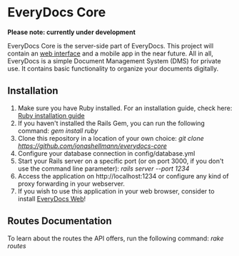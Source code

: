 # EveryDocs Core

**Please note: currently under development**

EveryDocs Core is the server-side part of EveryDocs. This project will contain an [web interface](https://github.com/jonashellmann/everydocs-web/) and a mobile app in the near future. All in all, EveryDocs is a simple Document Management System (DMS) for private use. It contains basic functionality to organize your documents digitally. 

## Installation

1. Make sure you have Ruby installed. For an installation guide, check here: [Ruby installation guide](https://guides.rubyonrails.org/getting_started.html#installing-rails)
2. If you haven't installed the Rails Gem, you can run the following command: _gem install ruby_
3. Clone this repository in a location of your own choice: _git clone https://github.com/jonashellmann/everydocs-core_
4. Configure your database connection in config/database.yml
5. Start your Rails server on a specific port (or on port 3000, if you don't use the command line parameter): _rails server --port 1234_
6. Access the application on http://localhost:1234 or configure any kind of proxy forwarding in your webserver.
7. If you wish to use this application in your web browser, consider to install [EveryDocs Web](https://github.com/jonashellmann/everydocs-web/)!

## Routes Documentation

To learn about the routes the API offers, run the following command: _rake routes_

